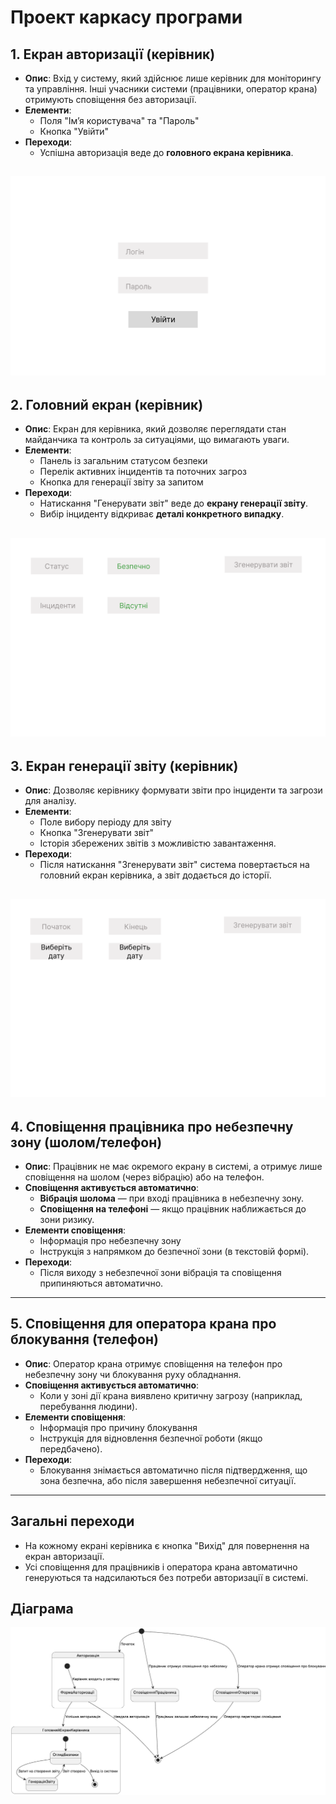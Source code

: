 # Проект каркасу програми

## 1. Екран авторизації (керівник)
- **Опис**: Вхід у систему, який здійснює лише керівник для моніторингу та управління. Інші учасники системи (працівники, оператор крана) отримують сповіщення без авторизації.
- **Елементи**:
  - Поля "Ім’я користувача" та "Пароль"
  - Кнопка "Увійти"
- **Переходи**:
  - Успішна авторизація веде до **головного екрана керівника**.

![login](../../images/4-4.1.2-login.png)
---

## 2. Головний екран (керівник)
- **Опис**: Екран для керівника, який дозволяє переглядати стан майданчика та контроль за ситуаціями, що вимагають уваги.
- **Елементи**:
  - Панель із загальним статусом безпеки
  - Перелік активних інцидентів та поточних загроз
  - Кнопка для генерації звіту за запитом
- **Переходи**:
  - Натискання "Генерувати звіт" веде до **екрану генерації звіту**.
  - Вибір інциденту відкриває **деталі конкретного випадку**.

![main](../../images/4-4.1.3-main.png)
---

## 3. Екран генерації звіту (керівник)
- **Опис**: Дозволяє керівнику формувати звіти про інциденти та загрози для аналізу.
- **Елементи**:
  - Поле вибору періоду для звіту
  - Кнопка "Згенерувати звіт"
  - Історія збережених звітів з можливістю завантаження.
- **Переходи**:
  - Після натискання "Згенерувати звіт" система повертається на головний екран керівника, а звіт додається до історії.

![generate](../../images/4-4.1.4-generate.png)
---

## 4. Сповіщення працівника про небезпечну зону (шолом/телефон)
- **Опис**: Працівник не має окремого екрану в системі, а отримує лише сповіщення на шолом (через вібрацію) або на телефон.
- **Сповіщення активується автоматично**:
  - **Вібрація шолома** — при вході працівника в небезпечну зону.
  - **Сповіщення на телефоні** — якщо працівник наближається до зони ризику.
- **Елементи сповіщення**:
  - Інформація про небезпечну зону
  - Інструкція з напрямком до безпечної зони (в текстовій формі).
- **Переходи**:
  - Після виходу з небезпечної зони вібрація та сповіщення припиняються автоматично.

---

## 5. Сповіщення для оператора крана про блокування (телефон)
- **Опис**: Оператор крана отримує сповіщення на телефон про небезпечну зону чи блокування руху обладнання.
- **Сповіщення активується автоматично**:
  - Коли у зоні дії крана виявлено критичну загрозу (наприклад, перебування людини).
- **Елементи сповіщення**:
  - Інформація про причину блокування
  - Інструкція для відновлення безпечної роботи (якщо передбачено).
- **Переходи**:
  - Блокування знімається автоматично після підтвердження, що зона безпечна, або після завершення небезпечної ситуації.

---

## Загальні переходи
- На кожному екрані керівника є кнопка "Вихід" для повернення на екран авторизації.
- Усі сповіщення для працівників і оператора крана автоматично генеруються та надсилаються без потреби авторизації в системі.

## Діаграма
![Flow](../../images/4-4.1.1-workflow.png)